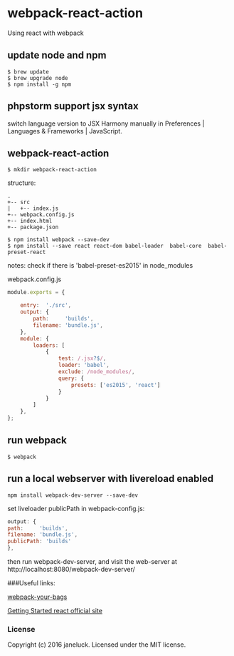 # webpack-react-action

Using react with webpack


## update node and npm
```
$ brew update
$ brew upgrade node
$ npm install -g npm
```

## phpstorm support jsx syntax
switch language version to JSX Harmony manually in Preferences | Languages & Frameworks | JavaScript.

## webpack-react-action
```
$ mkdir webpack-react-action
```


structure:
```
.
+-- src
|   +-- index.js
+-- webpack.config.js
+-- index.html
+-- package.json
```


```
$ npm install webpack --save-dev
$ npm install --save react react-dom babel-loader  babel-core  babel-preset-react 
```

notes: check if there is 'babel-preset-es2015' in node_modules



webpack.config.js
```js
module.exports = {

    entry:  './src',
    output: {
        path:     'builds',
        filename: 'bundle.js',
    },
    module: {
        loaders: [
            {
                test: /.jsx?$/,
                loader: 'babel',
                exclude: /node_modules/,
                query: {
                    presets: ['es2015', 'react']
                }
            }
        ]
    },
};
```
## run webpack

```
$ webpack
```

## run a local webserver with livereload enabled
```
npm install webpack-dev-server --save-dev
```

set liveloader publicPath in webpack-config.js:
```js
output: {
path:     'builds',
filename: 'bundle.js',
publicPath: 'builds'
},
```

then run webpack-dev-server, and visit the web-server at http://localhost:8080/webpack-dev-server/

###Useful links:

[webpack-your-bags](http://blog.madewithlove.be/post/webpack-your-bags/)

[Getting Started react official site](https://facebook.github.io/react/docs/getting-started.html)

### License
Copyright (c) 2016 janeluck. Licensed under the MIT license.
